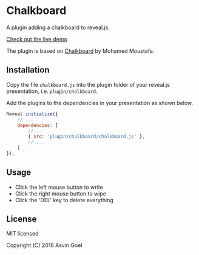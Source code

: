 # Chalkboard

A plugin adding a chalkboard to reveal.js. 

[Check out the live demo](http://courses.telematique.eu/reveal.js-plugins/chart-demo.html)

The plugin is based on [Chalkboard](https://github.com/mmoustafa/Chalkboard) by Mohamed Moustafa.

## Installation

Copy the file ```chalkboard.js``` into the plugin folder of your reveal.js presentation, i.e. ```plugin/chalkboard```.

Add the plugins to the dependencies in your presentation as shown below. 

```javascript
Reveal.initialize({
	// ...
	dependencies: [
		// ... 
		{ src: 'plugin/chalkboard/chalkboard.js' },
		// ... 
	]
});
```
## Usage

- Click the left mouse button to write
- Click the right mouse button to wipe
- Click the 'DEL' key to delete everything </li>

## License

MIT licensed

Copyright (C) 2016 Asvin Goel
